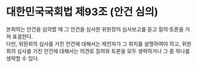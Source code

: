 # 대한민국국회법 제93조 (안건 심의)

본회의는 안건을 심의할 때 그 안건을 심사한 위원장의 심사보고를 듣고 질의·토론을 거쳐 표결한다.  
다만, 위원회의 심사를 거친 안건에 대해서는 제안자가 그 취지를 설명하여야 하고, 위원회의 심사를 거친 안건에 대해서는 의견로 질의와 토론을 모두 생략하거나 그 중 하나를 생략할 수 있다.
